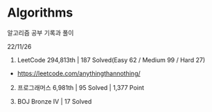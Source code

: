 # Algorithms

알고리즘 공부 기록과 풀이

22/11/26

1. LeetCode 294,813th | 187 Solved(Easy 62 / Medium 99 / Hard 27)
- https://leetcode.com/anythingthannothing/

2. 프로그래머스 6,981th | 95 Solved | 1,377 Point

3. BOJ Bronze IV | 17 Solved
